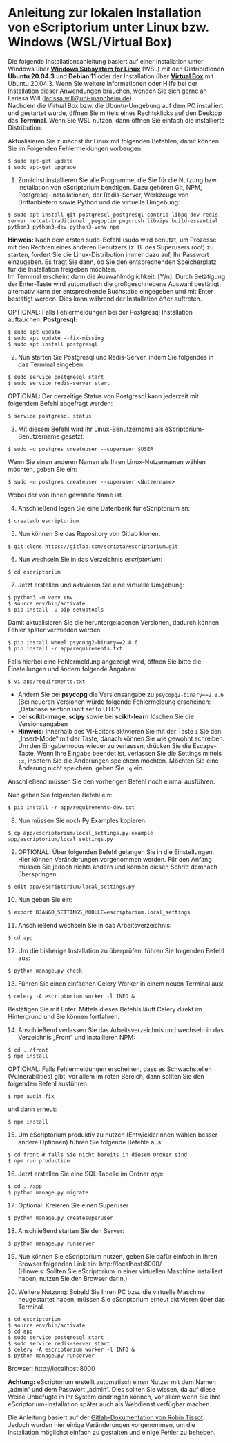 # Anleitung zur lokalen Installation von eScriptorium unter Linux bzw. Windows (WSL/Virtual Box)

Die folgende Installationsanleitung basiert auf einer Installation unter Windows über **[Windows Subsystem for Linux](https://docs.microsoft.com/de-de/windows/wsl/install)** (WSL) mit den Distributionen **Ubuntu 20.04.3** und **Debian 11** oder der Installation über **[Virtual Box](https://www.virtualbox.org/wiki/Downloads)** mit Ubuntu 20.04.3. Wenn Sie weitere Informationen oder Hilfe bei der Installation dieser Anwendungen brauchen, wenden Sie sich gerne an Larissa Will (larissa.will@uni-mannheim.de).  
Nachdem die Virtual Box bzw. die Ubuntu-Umgebung auf dem PC installiert und gestartet wurde, öffnen Sie mittels eines Rechtsklicks auf den Desktop das **Terminal**. Wenn Sie WSL nutzen, dann öffnen Sie einfach die installierte Distribution.

Aktualisieren Sie zunächst ihr Linux mit folgenden Befehlen, damit können Sie im Folgenden Fehlermeldungen vorbeugen:
```
$ sudo apt-get update  
$ sudo apt-get upgrade  
```

1. Zunächst installieren Sie alle Programme, die Sie für die Nutzung bzw. Installation von eScriptorium benötigen. 
Dazu gehören Git, NPM, Postgresql-Installationen, der Redis-Server, Werkzeuge von Drittanbietern sowie Python und die virtuelle Umgebung:  
```
$ sudo apt install git postgresql postgresql-contrib libpq-dev redis-server netcat-traditional jpegoptim pngcrush libvips build-essential python3 python3-dev python3-venv npm
```

**Hinweis:** Nach dem ersten sudo-Befehl (sudo wird benutzt, um Prozesse mit den Rechten eines anderen Benutzers (z. B. des Superusers root) zu starten, fordert Sie die Linux-Distribution immer dazu auf, Ihr Passwort einzugeben. Es fragt Sie dann, ob Sie den entsprechenden Speicherplatz für die Installation freigeben möchten.  
Im Terminal erscheint dann die Auswahlmöglichkeit: [Y/n]. Durch Betätigung der Enter-Taste wird automatisch die großgeschriebene Auswahl bestätigt, alternativ kann der entsprechende Buchstabe eingegeben und mit Enter bestätigt werden. Dies kann während der Installation öfter auftreten.

OPTIONAL: Falls Fehlermeldungen bei der Postgresql Installation auftauchen:
**Postgresql:**
```
$ sudo apt update   
$ sudo apt update --fix-missing   
$ sudo apt install postgresql  
```
 
2. Nun starten Sie Postgresql und Redis-Server, indem Sie folgendes in das Terminal eingeben:  
```
$ sudo service postgresql start  
$ sudo service redis-server start  
```
OPTIONAL: Der derzeitige Status von Postgresql kann jederzeit mit folgendem Befehl abgefragt werden:
```
$ service postgresql status
```
 
3. Mit diesem Befehl wird Ihr Linux-Benutzername als eScriptorium-Benutzername gesetzt:  
```
$ sudo -u postgres createuser --superuser $USER
```

Wenn Sie einen anderen Namen als Ihren Linux-Nutzernamen wählen möchten, geben Sie ein:  
```
$ sudo -u postgres createuser --superuser <Nutzername>
```
Wobei <Nutzername> der von Ihnen gewählte Name ist.

4. Anschließend legen Sie eine Datenbank für eScriptorium an:  
```
$ createdb escriptorium
```

5. Nun können Sie das Repository von Gitlab klonen.  
```
$ git clone https://gitlab.com/scripta/escriptorium.git
```  

6. Nun wechseln Sie in das Verzeichnis *escriptorium*:  
```
$ cd escriptorium
```

7. Jetzt erstellen und aktivieren Sie eine virtuelle Umgebung:  
```
$ python3 -m venv env  
$ source env/bin/activate  
$ pip install -U pip setuptools    
```
Damit aktualisieren Sie die heruntergeladenen Versionen, dadurch können Fehler später vermieden werden.  
```
$ pip install wheel psycopg2-binary==2.8.6  
$ pip install -r app/requirements.txt  
```
Falls hierbei eine Fehlermeldung angezeigt wird, öffnen Sie bitte die Einstellungen und ändern folgende Angaben:  
```
$ vi app/requirements.txt
``` 

- Ändern Sie bei **psycopg** die Versionsangabe zu `psycopg2-binary==2.8.6` (Bei neueren Versionen würde folgende Fehlermeldung erscheinen: „Database section isn’t set to UTC“)  
- bei **scikit-image**, **scipy** sowie bei **scikit-learn** löschen Sie die Versionsangaben  
- **Hinweis:** Innerhalb des VI-Editors aktivieren Sie mit der Taste `i` Sie den „Insert-Mode“ mit der Taste, danach können Sie wie gewohnt schreiben. Um den Eingabemodus wieder zu verlassen, drücken Sie die Escape-Taste. Wenn Ihre Eingabe beendet ist, verlassen Sie die Settings mittels `:x`, insofern Sie die Änderungen speichern möchten. Möchten Sie eine Änderung nicht speichern, geben Sie `:q` ein.  

Anschließend müssen Sie den vorherigen Befehl noch einmal ausführen.  

Nun geben Sie folgenden Befehl ein:  
```
$ pip install -r app/requirements-dev.txt
```  

8. Nun müssen Sie noch Py Examples kopieren:  
```
$ cp app/escriptorium/local_settings.py.example app/escriptorium/local_settings.py
```

9. OPTIONAL: Über folgenden Befehl gelangen Sie in die Einstellungen. Hier können Veränderungen vorgenommen werden. Für den Anfang müssen Sie jedoch nichts ändern und können diesen Schritt demnach überspringen.  
```
$ edit app/escriptorium/local_settings.py
```  

10. Nun geben Sie ein:  
```
$ export DJANGO_SETTINGS_MODULE=escriptorium.local_settings  
```

11. Anschließend wechseln Sie in das Arbeitsverzeichnis:  
```
$ cd app
```
 
12. Um die bisherige Installation zu überprüfen, führen Sie folgenden Befehl aus:  
```
$ python manage.py check
```  

13. Führen Sie einen einfachen Celery Worker in einem neuen Terminal aus:  
```
$ celery -A escriptorium worker -l INFO &
```  

Bestätigen Sie mit Enter. Mittels dieses Befehls läuft Celery direkt im Hintergrund und Sie können fortfahren.  

14. Anschließend verlassen Sie das Arbeitsverzeichnis und wechseln in das Verzeichnis „Front“ und installieren NPM:  
```
$ cd ../front 
$ npm install  
```

OPTIONAL: Falls Fehlermeldungen erscheinen, dass es Schwachstellen (Vulnerabilities) gibt, vor allem im roten Bereich, dann sollten Sie den folgenden Befehl ausführen:  
```
$ npm audit fix
``` 
 
und dann erneut:  
```
$ npm install
```  

15. Um eScriptorium produktiv zu nutzen (EntwicklerInnen wählen besser andere Optionen) führen Sie folgende Befehle aus:  
```
$ cd front # falls Sie nicht bereits in diesem Ordner sind  
$ npm run production
```

16. Jetzt erstellen Sie eine SQL-Tabelle im Ordner *app*:  
```
$ cd ../app  
$ python manage.py migrate  
```

17. Optional: Kreieren Sie einen Superuser  
```
$ python manage.py createsuperuser
``` 

18. Anschließend starten Sie den Server:  
```
$ python manage.py runserver
``` 

19. Nun können Sie eScriptorium nutzen, geben Sie dafür einfach in Ihren Browser folgenden Link ein: http://localhost:8000/  
(Hinweis: Sollten Sie eScriptorium in einer virtuellen Maschine installiert haben, nutzen Sie den Browser darin.)  

20. Weitere Nutzung: Sobald Sie Ihren PC bzw. die virtuelle Maschine neugestartet haben, müssen Sie eScriptorium erneut aktivieren über das Terminal.   
```
$ cd escriptorium  
$ source env/bin/activate  
$ cd app  
$ sudo service postgresql start  
$ sudo service redis-server start  
$ celery -A escriptorium worker -l INFO &  
$ python manage.py runserver  
```
Browser: http://localhost:8000  

**Achtung:** eScriptorium erstellt automatisch einen Nutzer mit dem Namen „admin“ und dem Passwort „admin“. Dies sollten Sie wissen, da auf diese Weise Unbefugte in Ihr System eindringen können, vor allem wenn Sie Ihre eScriptorium-Installation später auch als Webdienst verfügbar machen.  

Die Anleitung basiert auf der [Gitlab-Dokumentation von Robin Tissot]( https://gitlab.com/scripta/escriptorium/-/wikis/full-install ). Jedoch wurden hier einige Veränderungen vorgenommen, um die Installation möglichst einfach zu gestalten und einige Fehler zu beheben.  
